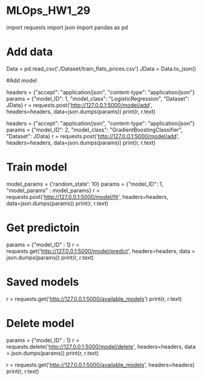 # MLOps_HW1_29
 
import requests
import json
import pandas as pd

# Add data 

Data = pd.read_csv('./Dataset/train_flats_prices.csv')
JData = Data.to_json()

#Add model 

headers = {"accept": "application/json", "content-type": "application/json"}
params = {"model_ID": 1, "model_class": "LogisticRegression", "Dataset": JData}
r = requests.post('http://127.0.0.1:5000/model/add', headers=headers, data=json.dumps(params))
print(r, r.text)

headers = {"accept": "application/json", "content-type": "application/json"}
params = {"model_ID": 2, "model_class": "GradientBoostingClassifier", "Dataset": JData}
r = requests.post('http://127.0.0.1:5000/model/add', headers=headers, data=json.dumps(params))
print(r, r.text)

# Train model 

model_params = {'random_state': 10}
params = {"model_ID": 1, "model_params" : model_params}
r = requests.post('http://127.0.0.1:5000/model/fit', headers=headers, data=json.dumps(params))
print(r, r.text)

# Get predictoin 

params = {"model_ID" : 1}
r = requests.get('http://127.0.0.1:5000/model/predict', headers=headers, data = json.dumps(params))
print(r, r.text)


# Saved models 

r = requests.get('http://127.0.0.1:5000/available_models')
print(r, r.text)

# Delete model 

params = {"model_ID" : 1}
r = requests.delete('http://127.0.0.1:5000/model/delete', headers=headers, data = json.dumps(params))
print(r, r.text)

r = requests.get('http://127.0.0.1:5000/available_models', headers=headers)
print(r, r.text)